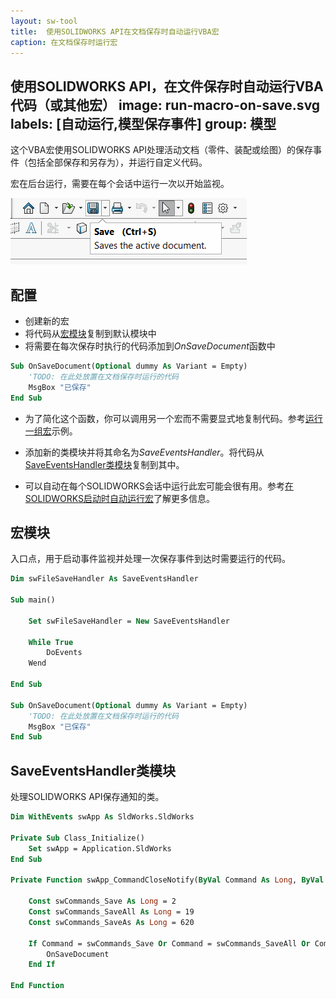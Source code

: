 ```yaml
---
layout: sw-tool
title:  使用SOLIDWORKS API在文档保存时自动运行VBA宏
caption: 在文档保存时运行宏
---
```

 使用SOLIDWORKS API，在文件保存时自动运行VBA代码（或其他宏）
image: run-macro-on-save.svg
labels: [自动运行,模型保存事件]
group: 模型
---
这个VBA宏使用SOLIDWORKS API处理活动文档（零件、装配或绘图）的保存事件（包括全部保存和另存为），并运行自定义代码。

宏在后台运行，需要在每个会话中运行一次以开始监视。

![文件保存命令](save-command.png)

## 配置

* 创建新的宏
* 将代码从[宏模块](#宏模块)复制到默认模块中
* 将需要在每次保存时执行的代码添加到*OnSaveDocument*函数中

~~~ vb
Sub OnSaveDocument(Optional dummy As Variant = Empty)
    'TODO: 在此处放置在文档保存时运行的代码
    MsgBox "已保存"
End Sub
~~~

* 为了简化这个函数，你可以调用另一个宏而不需要显式地复制代码。参考[运行一组宏](/docs/codestack/solidworks-api/application/frame/run-macros-group/)示例。

* 添加新的类模块并将其命名为*SaveEventsHandler*。将代码从[SaveEventsHandler类模块](#saveeventshandler类模块)复制到其中。

* 可以自动在每个SOLIDWORKS会话中运行此宏可能会很有用。参考[在SOLIDWORKS启动时自动运行宏](/docs/codestack/solidworks-api/getting-started/macros/run-macro-on-solidworks-start/)了解更多信息。

## 宏模块

入口点，用于启动事件监视并处理一次保存事件到达时需要运行的代码。

~~~ vb
Dim swFileSaveHandler As SaveEventsHandler

Sub main()
    
    Set swFileSaveHandler = New SaveEventsHandler
    
    While True
        DoEvents
    Wend
    
End Sub

Sub OnSaveDocument(Optional dummy As Variant = Empty)
    'TODO: 在此处放置在文档保存时运行的代码
    MsgBox "已保存"
End Sub
~~~



## SaveEventsHandler类模块

处理SOLIDWORKS API保存通知的类。

~~~ vb
Dim WithEvents swApp As SldWorks.SldWorks

Private Sub Class_Initialize()
    Set swApp = Application.SldWorks
End Sub

Private Function swApp_CommandCloseNotify(ByVal Command As Long, ByVal reason As Long) As Long
    
    Const swCommands_Save As Long = 2
    Const swCommands_SaveAll As Long = 19
    Const swCommands_SaveAs As Long = 620
    
    If Command = swCommands_Save Or Command = swCommands_SaveAll Or Command = swCommands_SaveAs Then
        OnSaveDocument
    End If
    
End Function

~~~